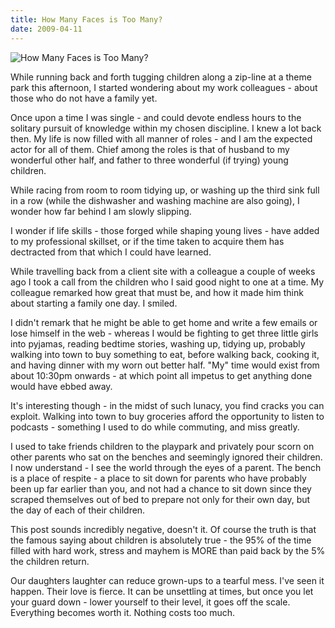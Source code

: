 ```yaml
---
title: How Many Faces is Too Many?
date: 2009-04-11
---
```


![How Many Faces is Too Many?](https://source.unsplash.com/dUPDhdeCN84/1600x900)

While running back and forth tugging children along a zip-line at a theme park this afternoon, I started wondering about my work colleagues - about those who do not have a family yet.

Once upon a time I was single - and could devote endless hours to the solitary pursuit of knowledge within my chosen discipline. I knew a lot back then. My life is now filled with all manner of roles - and I am the expected actor for all of them. Chief among the roles is that of husband to my wonderful other half, and father to three wonderful (if trying) young children.

While racing from room to room tidying up, or washing up the third sink full in a row (while the dishwasher and washing machine are also going), I wonder how far behind I am slowly slipping.

I wonder if life skills - those forged while shaping young lives - have added to my professional skillset, or if the time taken to acquire them has dectracted from that which I could have learned.

While travelling back from a client site with a colleague a couple of weeks ago I took a call from the children who I said good night to one at a time. My colleague remarked how great that must be, and how it made him think about starting a family one day. I smiled.

I didn't remark that he might be able to get home and write a few emails or lose himself in the web - whereas I would be fighting to get three little girls into pyjamas, reading bedtime stories, washing up, tidying up, probably walking into town to buy something to eat, before walking back, cooking it, and having dinner with my worn out better half. "My" time would exist from about 10:30pm onwards - at which point all impetus to get anything done would have ebbed away.

It's interesting though - in the midst of such lunacy, you find cracks you can exploit. Walking into town to buy groceries afford the opportunity to listen to podcasts - something I used to do while commuting, and miss greatly.

I used to take friends children to the playpark and privately pour scorn on other parents who sat on the benches and seemingly ignored their children. I now understand - I see the world through the eyes of a parent. The bench is a place of respite - a place to sit down for parents who have probably been up far earlier than you, and not had a chance to sit down since they scraped themselves out of bed to prepare not only for their own day, but the day of each of their children.

This post sounds incredibly negative, doesn't it. Of course the truth is that the famous saying about children is absolutely true - the 95% of the time filled with hard work, stress and mayhem is MORE than paid back by the 5% the children return.

Our daughters laughter can reduce grown-ups to a tearful mess. I've seen it happen. Their love is fierce. It can be unsettling at times, but once you let your guard down - lower yourself to their level, it goes off the scale. Everything becomes worth it. Nothing costs too much.
